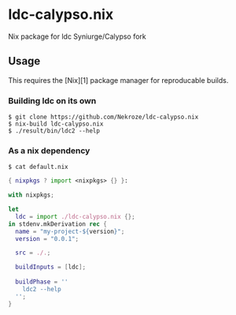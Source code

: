 # ldc-calypso.nix
Nix package for ldc Syniurge/Calypso fork

## Usage

This requires the [Nix][1] package manager for reproducable builds.

### Building ldc on its own

```shell
$ git clone https://github.com/Nekroze/ldc-calypso.nix
$ nix-build ldc-calypso.nix
$ ./result/bin/ldc2 --help
```

### As a nix dependency

```shell
$ cat default.nix
```
```nix
{ nixpkgs ? import <nixpkgs> {} }:

with nixpkgs;

let
  ldc = import ./ldc-calypso.nix {};
in stdenv.mkDerivation rec {
  name = "my-project-${version}";
  version = "0.0.1";

  src = ./.;

  buildInputs = [ldc];
  
  buildPhase = ''
    ldc2 --help
  '';
}
```

